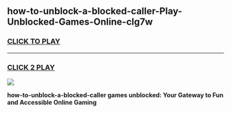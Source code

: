 
## how-to-unblock-a-blocked-caller-Play-Unblocked-Games-Online-clg7w
<h3>
<a href="https://premium76.site?title=how-to-unblock-a-blocked-caller&ref=25A">CLICK TO PLAY</a></h3>
<hr>

<h3>
<a href="https://premium76.site?title=how-to-unblock-a-blocked-caller&ref=25A">CLICK 2 PLAY</a>
  
</h3>

<a href="https://premium76.site?title=how-to-unblock-a-blocked-caller&ref=25A"><img src="https://clearcache.store/games.png"></a>


**how-to-unblock-a-blocked-caller games unblocked: Your Gateway to Fun and Accessible Online Gaming**
